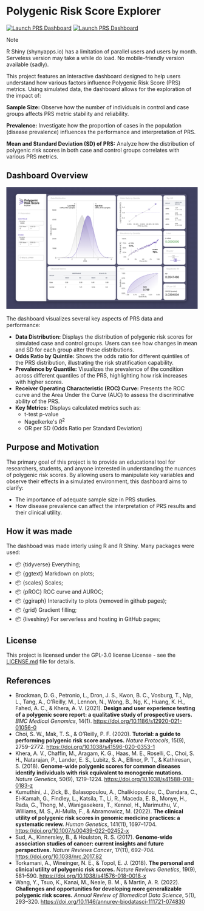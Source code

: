 # Polygenic Risk Score Explorer

[![Launch PRS Dashboard](https://img.shields.io/badge/R%20Shiny-PRS%20explorer-6746BB?style=for-the-badge&logo=r&logoColor=white)](https://barreiro-r.shinyapps.io/prs-explorer/)
[![Launch PRS Dashboard](https://img.shields.io/badge/Serveless-PRS%20explorer-6746BB?style=for-the-badge&logo=serverless&logoColor=white)](https://barreiro-r.github.io/prs-explorer/)

> [!NOTE]  
> R Shiny (shynyapps.io) has a limitation of parallel users and users by month. Serveless version may take a while do load. No mobile-friendly version available (sadly).


This project features an interactive dashboard designed to help users understand how various factors influence Polygenic Risk Score (PRS) metrics. Using simulated data, the dashboard allows for the exploration of the impact of:

**Sample Size:** Observe how the number of individuals in control and case groups affects PRS metric stability and reliability.


**Prevalence:** Investigate how the proportion of cases in the population (disease prevalence) influences the performance and interpretation of PRS.

**Mean and Standard Deviation (SD) of PRS:** Analyze how the distribution of polygenic risk scores in both case and control groups correlates with various PRS metrics.

## Dashboard Overview

![A dashboard interface showing various plots and controls. Key elements visible include "Data Distribution" showing two bell curves for low-risk and high-risk samples, "Odds Ratio by Quintile", "Prevalence by Quantile", "ROC curve", and input parameters for "Samples", "PRS Mean", and "PRS SD" for both "CONTROLS" and "CASES"](imgs/dashpreview.png)


The dashboard visualizes several key aspects of PRS data and performance:

* **Data Distribution:** Displays the distribution of polygenic risk scores for simulated case and control groups. Users can see how changes in mean and SD for each group alter these distributions.
* **Odds Ratio by Quintile:** Shows the odds ratio for different quintiles of the PRS distribution, illustrating the risk stratification capability.
* **Prevalence by Quantile:** Visualizes the prevalence of the condition across different quantiles of the PRS, highlighting how risk increases with higher scores.
* **Receiver Operating Characteristic (ROC) Curve:** Presents the ROC curve and the Area Under the Curve (AUC) to assess the discriminative ability of the PRS.
* **Key Metrics:** Displays calculated metrics such as:
    * t-test p-value
    * Nagelkerke's $R^2$
    * OR per SD (Odds Ratio per Standard Deviation)

## Purpose and Motivation

The primary goal of this project is to provide an educational tool for researchers, students, and anyone interested in understanding the nuances of polygenic risk scores. By allowing users to manipulate key variables and observe their effects in a simulated environment, this dashboard aims to clarify:

* The importance of adequate sample size in PRS studies.
* How disease prevalence can affect the interpretation of PRS results and their clinical utility.

## How it was made

The dashboad was made interly using R and R Shiny. Many packages were used:

- 📦 {tidyverse} Everything;
- 📦 {ggtext} Markdown on plots;
- 📦 {scales} Scales;
- 📦 {pROC} ROC curve and AUROC;
- 📦 {ggiraph} Interactivity to plots (removed in github pages);
- 📦 {grid} Gradient filling;
- 📦 {liveshiny} For serverless and hosting in GitHub pages;



## License

This project is licensed under the GPL-3.0 license License - see the [LICENSE.md](LICENSE.md) file for details.

## References

- Brockman, D. G., Petronio, L., Dron, J. S., Kwon, B. C., Vosburg, T., Nip, L., Tang, A., O’Reilly, M., Lennon, N., Wong, B., Ng, K., Huang, K. H., Fahed, A. C., & Khera, A. V. (2021). **Design and user experience testing of a polygenic score report: a qualitative study of prospective users.** *BMC Medical Genomics*, 14(1). https://doi.org/10.1186/s12920-021-01056-0  
- Choi, S. W., Mak, T. S., & O’Reilly, P. F. (2020). **Tutorial: a guide to performing polygenic risk score analyses.** *Nature Protocols*, 15(9), 2759–2772. https://doi.org/10.1038/s41596-020-0353-1  
- Khera, A. V., Chaffin, M., Aragam, K. G., Haas, M. E., Roselli, C., Choi, S. H., Natarajan, P., Lander, E. S., Lubitz, S. A., Ellinor, P. T., & Kathiresan, S. (2018). **Genome-wide polygenic scores for common diseases identify individuals with risk equivalent to monogenic mutations.** *Nature Genetics*, 50(9), 1219–1224. https://doi.org/10.1038/s41588-018-0183-z  
- Kumuthini, J., Zick, B., Balasopoulou, A., Chalikiopoulou, C., Dandara, C., El-Kamah, G., Findley, L., Katsila, T., Li, R., Maceda, E. B., Monye, H., Rada, G., Thong, M., Wanigasekera, T., Kennel, H., Marimuthu, V., Williams, M. S., Al-Mulla, F., & Abramowicz, M. (2022). **The clinical utility of polygenic risk scores in genomic medicine practices: a systematic review.** *Human Genetics*, 141(11), 1697–1704. https://doi.org/10.1007/s00439-022-02452-x  
- Sud, A., Kinnersley, B., & Houlston, R. S. (2017). **Genome-wide association studies of cancer: current insights and future perspectives.** *Nature Reviews Cancer*, 17(11), 692–704. https://doi.org/10.1038/nrc.2017.82  
- Torkamani, A., Wineinger, N. E., & Topol, E. J. (2018). **The personal and clinical utility of polygenic risk scores.** *Nature Reviews Genetics*, 19(9), 581–590. https://doi.org/10.1038/s41576-018-0018-x  
- Wang, Y., Tsuo, K., Kanai, M., Neale, B. M., & Martin, A. R. (2022). **Challenges and opportunities for developing more generalizable polygenic risk scores.** *Annual Review of Biomedical Data Science*, 5(1), 293–320. https://doi.org/10.1146/annurev-biodatasci-111721-074830